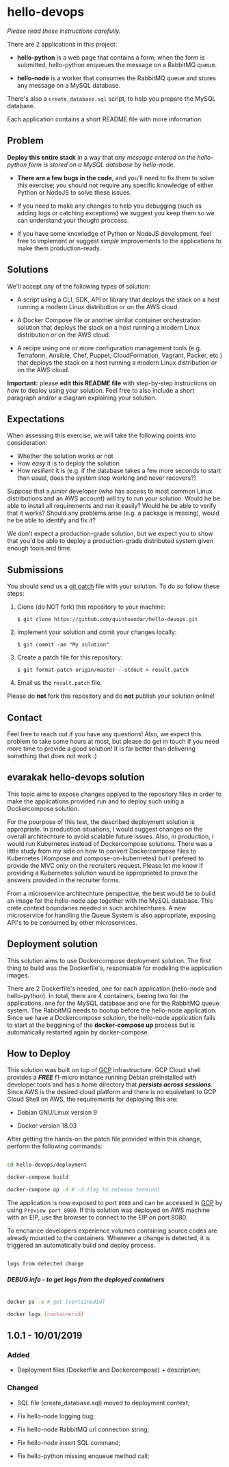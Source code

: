 # hello-devops

_Please read these instructions carefully._

There are 2 applications in this project:

* **hello-python** is a web page that contains a form; when the form is submitted, hello-python enqueues the message on a RabbitMQ queue.

* **hello-node** is a worker that consumes the RabbitMQ queue and stores any message on a MySQL database.

There's also a `create_database.sql` script, to help you prepare the MySQL database.

Each application contains a short README file with more information.

## Problem

**Deploy this entire stack** in a way that _any message entered on the hello-python form is stored on a MySQL database by hello-node_.

* **There are a few bugs in the code**, and you'll need to fix them to solve this exercise; you should not require any specific knowledge of either Python or NodeJS to solve these issues.

* If you need to make any changes to help you debugging (such as adding logs or catching exceptions) we suggest you keep them so we can understand your thought proccess.

* If you have some knowledge of Python or NodeJS development, feel free to implement or suggest _simple_ improvements to the applications to make them production-ready.

## Solutions

We'll accept _any_ of the following types of solution:

* A script using a CLI, SDK, API or library that deploys the stack on a host running a modern Linux distribution _or_ on the AWS cloud.

* A Docker Compose file _or_ another similar container orchestration solution that deploys the stack on a host running a modern Linux distribution _or_ on the AWS cloud.

* A recipe using one or more configuration management tools (e.g. Terraform, Ansible, Chef, Puppet, CloudFormation, Vagrant, Packer, etc.) that deploys the stack on a host running a modern Linux distribution _or_ on the AWS cloud.

**Important:** please **edit this README file** with step-by-step instructions on _how_ to deploy using your solution. Feel free to also include a short paragraph and/or a diagram explaining your solution.

## Expectations

When assessing this exercise, we will take the following points into consideration:

* Whether the solution works or not
* How _easy_ it is to deploy the solution
* How _resilient_ it is (e.g. if the database takes a few more seconds to start than usual, does the system stop working and never recovers?)

Suppose that a _junior_ developer (who has access to most common Linux distributions and an AWS account) will try to run your solution. Would he be able to install all requirements and run it easily? Would he be able to verify that it works? Should any problems arise (e.g. a package is missing), would he be able to identify and fix it?

We don't expect a production-grade solution, but we expect you to show that you'd be able to deploy a production-grade distributed system given enough tools and time.

## Submissions

You should send us a [git patch](https://git-scm.com/docs/git-format-patch) file with your solution. To do so follow these steps:

1.  Clone (do NOT fork) this repository to your machine:

        $ git clone https://github.com/quintoandar/hello-devops.git

2.  Implement your solution and comit your changes locally:

        $ git commit -am "My solution"

3.  Create a patch file for this repository:

        $ git format-patch origin/master --stdout > result.patch

4.  Email us the `result.patch` file.

Please do **not** fork this repository and do **not** publish your solution online!

## Contact

Feel free to reach out if you have any questions! Also, we expect this problem to take some hours at most, but please do get in touch if you need more time to provide a good solution! It is far better than delivering something that does not work :)

## evarakak hello-devops solution

This topic aims to expose changes applyed to the repository files in order to make the applications provided run and to deploy such using a Dockercompose solution.

 

For the pourpose of this test, the described deployment solution is appropriate. In production situations, I would suggest changes on the overall architechture to avoid scalable future issues. Also, in production, I would run Kubernetes instead of Dockercompose solutions. There was a little study from my side on how to convert Dockercompose files to Kubernetes (Kompose and compose-on-kubernetes) but I prefered to provide the MVC only on the recruiters request. Please let me know if providing a Kubernetes solution would be appropriated to prove the answers provided in the recruiter forms.

 

From a microservice architechture perspective, the best would be to build an image for the hello-node app together with the MySQL database. This crete context boundaries needed in such architechtures. A new microservice for handling the Queue System is also appropriate, exposing API's to be consumed by other microservices.

 

## Deployment solution

 

This solution aims to use Dockercompose deployment solution. The first thing to build was the Dockerfile's, responsable for modeling the application images.

 

There are 2 Dockerfile's needed, one for each application (hello-node and hello-python). In total, there are 4 containers, beeing two for the applications, one for the MySQL database and one for the RabbitMQ queue system. The RabbitMQ needs to bootup before the hello-node application. Since we have a Dockercompose solution, the hello-node application fails to start at the beggining of the **docker-compose up** process but is automatically restarted again by docker-compose.

 

## How to Deploy

This solution was built on top of [GCP](https://cloud.google.com/shell/?hl=pt-br) infrastructure. GCP Cloud shell provides a **_FREE_** f1-micro instance running Debian preinstalled with developer tools and has a home directory that **_persists across sessions_**. Since AWS is the desired cloud platform and there is no equivelant to GCP Cloud Shell on AWS, the requirements for deploying this are:

 

- Debian GNU/Linux version 9

- Docker version 18.03

 

After getting the hands-on the patch file provided within this change, perform the following commands:

```bash

cd hello-devops/deployment

docker-compose build

docker-compose up -d # -d flag to release terminal

```

The application is now exposed to port `8080` and can be accessed in [GCP](https://cloud.google.com/shell/?hl=pt-br) by using `Preview port 8080`. If this solution was deployed on AWS machine with an EIP, use the browser to connect to the EIP on port 8080.

 

To enchance developers experience volumes containing source codes are already mounted to the containers. Whenever a change is detected, it is triggered an automatically build and deploy process.

```bash

logs from detected change

```

##### DEBUG info - to get logs from the deployed containers

```bash

docker ps -a # get [containedid]

docker logs [containerid]

```

 

 

## 1.0.1 - 10/01/2019

### Added

- Deployment files (Dockerfile and Dockercompose) + description;

### Changed

- SQL file (create_database.sql) moved to deployment context;

- Fix hello-node logging bug;

- Fix hello-node RabbitMQ url connection string;

- Fix hello-node insert SQL command;

- Fix hello-python missing enqueue method call;
